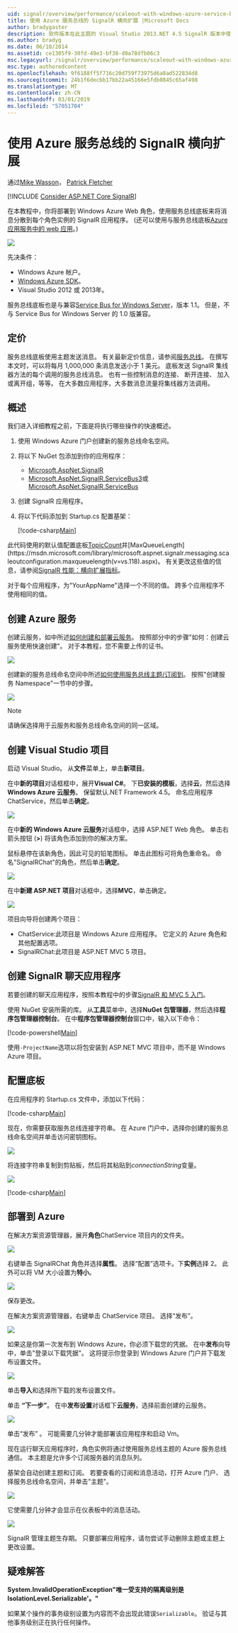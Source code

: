 ```yaml
---
uid: signalr/overview/performance/scaleout-with-windows-azure-service-bus
title: 使用 Azure 服务总线的 SignalR 横向扩展 |Microsoft Docs
author: bradygaster
description: 软件版本在此主题的 Visual Studio 2013.NET 4.5 SignalR 版本中使用本主题中，此主题的 SignalR 1.x 版本 2 早期版本...
ms.author: bradyg
ms.date: 06/10/2014
ms.assetid: ce1305f9-30fd-49e3-bf38-d0a78dfb06c3
msc.legacyurl: /signalr/overview/performance/scaleout-with-windows-azure-service-bus
msc.type: authoredcontent
ms.openlocfilehash: 9f6188ff5f716c20d759f73975d6a8ad522834d8
ms.sourcegitcommit: 24b1f6decbb17bb22a45166e5fdb0845c65af498
ms.translationtype: MT
ms.contentlocale: zh-CN
ms.lasthandoff: 03/01/2019
ms.locfileid: "57051704"
---
```

<a name="signalr-scaleout-with-azure-service-bus"></a>使用 Azure 服务总线的 SignalR 横向扩展
====================
通过[Mike Wasson](https://github.com/MikeWasson)， [Patrick Fletcher](https://github.com/pfletcher)

[!INCLUDE [Consider ASP.NET Core SignalR](~/includes/signalr/signalr-version-disambiguation.md)]

在本教程中，你将部署到 Windows Azure Web 角色，使用服务总线底板来将消息分散到每个角色实例的 SignalR 应用程序。 (还可以使用与服务总线底板[Azure 应用服务中的 web 应用](https://docs.microsoft.com/azure/app-service-web/)。)

![](scaleout-with-windows-azure-service-bus/_static/image1.png)

先决条件：

- Windows Azure 帐户。
- [Windows Azure SDK](https://go.microsoft.com/fwlink/?linkid=254364&amp;clcid=0x409)。
- Visual Studio 2012 或 2013年。

服务总线底板也是与兼容[Service Bus for Windows Server](https://msdn.microsoft.com/library/windowsazure/dn282144.aspx)，版本 1.1。 但是，不与 Service Bus for Windows Server 的 1.0 版兼容。

## <a name="pricing"></a>定价

服务总线底板使用主题发送消息。 有关最新定价信息，请参阅[服务总线](https://azure.microsoft.com/pricing/details/service-bus/)。 在撰写本文时，可以将每月 1,000,000 条消息发送小于 1 美元。 底板发送 SignalR 集线器方法的每个调用的服务总线消息。 也有一些控制消息的连接、 断开连接、 加入或离开组，等等。 在大多数应用程序，大多数消息流量将集线器方法调用。

## <a name="overview"></a>概述

我们进入详细教程之前，下面是将执行哪些操作的快速概述。

1. 使用 Windows Azure 门户创建新的服务总线命名空间。
2. 将以下 NuGet 包添加到你的应用程序： 

    - [Microsoft.AspNet.SignalR](http://nuget.org/packages/Microsoft.AspNet.SignalR)
    - [Microsoft.AspNet.SignalR.ServiceBus3](https://www.nuget.org/packages/Microsoft.AspNet.SignalR.ServiceBus3)或[Microsoft.AspNet.SignalR.ServiceBus](https://www.nuget.org/packages/Microsoft.AspNet.SignalR.ServiceBus)
3. 创建 SignalR 应用程序。
4. 将以下代码添加到 Startup.cs 配置基架： 

    [!code-csharp[Main](scaleout-with-windows-azure-service-bus/samples/sample1.cs)]

此代码使用的默认值配置底板[TopicCount](https://msdn.microsoft.com/library/microsoft.aspnet.signalr.servicebusscaleoutconfiguration.topiccount(v=vs.118).aspx)并[MaxQueueLength](https://msdn.microsoft.com/library/microsoft.aspnet.signalr.messaging.scaleoutconfiguration.maxqueuelength(v=vs.118).aspx)。 有关更改这些值的信息，请参阅[SignalR 性能：横向扩展指标](signalr-performance.md#scaleout_metrics)。

对于每个应用程序，为"YourAppName"选择一个不同的值。 跨多个应用程序不使用相同的值。

## <a name="create-the-azure-services"></a>创建 Azure 服务

创建云服务，如中所述[如何创建和部署云服务](https://docs.microsoft.com/azure/cloud-services/cloud-services-how-to-create-deploy)。 按照部分中的步骤"如何：创建云服务使用快速创建"。 对于本教程，您不需要上传的证书。

![](scaleout-with-windows-azure-service-bus/_static/image2.png)

创建新的服务总线命名空间中所述[如何使用服务总线主题/订阅到](https://docs.microsoft.com/azure/service-bus-messaging/service-bus-dotnet-how-to-use-topics-subscriptions)。 按照"创建服务 Namespace"一节中的步骤。

![](scaleout-with-windows-azure-service-bus/_static/image3.png)

> [!NOTE]
> 请确保选择用于云服务和服务总线命名空间的同一区域。


## <a name="create-the-visual-studio-project"></a>创建 Visual Studio 项目

启动 Visual Studio。 从**文件**菜单上，单击**新项目**。

在中**新的项目**对话框框中，展开**Visual C#**。 下**已安装的模板**，选择**云**，然后选择**Windows Azure 云服务**。 保留默认.NET Framework 4.5。 命名应用程序 ChatService，然后单击**确定**。

![](scaleout-with-windows-azure-service-bus/_static/image4.png)

在中**新的 Windows Azure 云服务**对话框中，选择 ASP.NET Web 角色。 单击右箭头按钮 (**&gt;**) 将该角色添加到你的解决方案。

鼠标悬停在该新角色，因此可见的铅笔图标。 单击此图标可将角色重命名。 命名"SignalRChat"的角色，然后单击**确定**。

![](scaleout-with-windows-azure-service-bus/_static/image5.png)

在中**新建 ASP.NET 项目**对话框中，选择**MVC**，单击确定。

![](scaleout-with-windows-azure-service-bus/_static/image6.png)

项目向导将创建两个项目：

- ChatService:此项目是 Windows Azure 应用程序。 它定义的 Azure 角色和其他配置选项。
- SignalRChat:此项目是 ASP.NET MVC 5 项目。

## <a name="create-the-signalr-chat-application"></a>创建 SignalR 聊天应用程序

若要创建的聊天应用程序，按照本教程中的步骤[SignalR 和 MVC 5 入门](../getting-started/tutorial-getting-started-with-signalr-and-mvc.md)。

使用 NuGet 安装所需的库。 从**工具**菜单中，选择**NuGet 包管理器**，然后选择**程序包管理器控制台**。 在中**程序包管理器控制台**窗口中，输入以下命令：

[!code-powershell[Main](scaleout-with-windows-azure-service-bus/samples/sample2.ps1)]

使用`-ProjectName`选项以将包安装到 ASP.NET MVC 项目中，而不是 Windows Azure 项目。

## <a name="configure-the-backplane"></a>配置底板

在应用程序的 Startup.cs 文件中，添加以下代码：

[!code-csharp[Main](scaleout-with-windows-azure-service-bus/samples/sample3.cs)]

现在，你需要获取服务总线连接字符串。 在 Azure 门户中，选择你创建的服务总线命名空间并单击访问密钥图标。

![](scaleout-with-windows-azure-service-bus/_static/image7.png)

将连接字符串复制到剪贴板，然后将其粘贴到*connectionString*变量。

![](scaleout-with-windows-azure-service-bus/_static/image8.png)

[!code-csharp[Main](scaleout-with-windows-azure-service-bus/samples/sample4.cs)]

## <a name="deploy-to-azure"></a>部署到 Azure

在解决方案资源管理器，展开**角色**ChatService 项目内的文件夹。

![](scaleout-with-windows-azure-service-bus/_static/image9.png)

右键单击 SignalRChat 角色并选择**属性**。 选择“配置”选项卡。下**实例**选择 2。 此外可以将 VM 大小设置为**特小**。

![](scaleout-with-windows-azure-service-bus/_static/image10.png)

保存更改。

在解决方案资源管理器，右键单击 ChatService 项目。 选择“发布”。

![](scaleout-with-windows-azure-service-bus/_static/image11.png)

如果这是你第一次发布到 Windows Azure，你必须下载您的凭据。 在中**发布**向导中，单击"登录以下载凭据"。 这将提示你登录到 Windows Azure 门户并下载发布设置文件。

![](scaleout-with-windows-azure-service-bus/_static/image12.png)

单击**导入**和选择所下载的发布设置文件。

单击 **“下一步”**。 在中**发布设置**对话框下**云服务**，选择前面创建的云服务。

![](scaleout-with-windows-azure-service-bus/_static/image13.png)

单击“发布” 。 可能需要几分钟才能部署该应用程序和启动 Vm。

现在运行聊天应用程序时，角色实例将通过使用服务总线主题的 Azure 服务总线通信。 本主题是允许多个订阅服务器的消息队列。

基架会自动创建主题和订阅。 若要查看的订阅和消息活动，打开 Azure 门户、 选择服务总线命名空间，并单击"主题"。

![](scaleout-with-windows-azure-service-bus/_static/image14.png)

它使需要几分钟才会显示在仪表板中的消息活动。

![](scaleout-with-windows-azure-service-bus/_static/image15.png)

SignalR 管理主题生存期。 只要部署应用程序，请勿尝试手动删除主题或主题上更改设置。

## <a name="troubleshooting"></a>疑难解答

**System.InvalidOperationException"唯一受支持的隔离级别是 IsolationLevel.Serializable'。"**

如果某个操作的事务级别设置为内容而不会出现此错误`Serializable`。 验证与其他事务级别正在执行任何操作。
